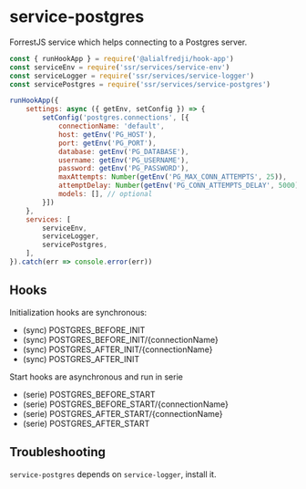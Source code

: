 # service-postgres

ForrestJS service which helps connecting to a Postgres server.

```js
const { runHookApp } = require('@alialfredji/hook-app')
const serviceEnv = require('ssr/services/service-env')
const serviceLogger = require('ssr/services/service-logger')
const servicePostgres = require('ssr/services/service-postgres')

runHookApp({
    settings: async ({ getEnv, setConfig }) => {
        setConfig('postgres.connections', [{
            connectionName: 'default',
            host: getEnv('PG_HOST'),
            port: getEnv('PG_PORT'),
            database: getEnv('PG_DATABASE'),
            username: getEnv('PG_USERNAME'),
            password: getEnv('PG_PASSWORD'),
            maxAttempts: Number(getEnv('PG_MAX_CONN_ATTEMPTS', 25)),
            attemptDelay: Number(getEnv('PG_CONN_ATTEMPTS_DELAY', 5000)),
            models: [], // optional
        }])
    },
    services: [
        serviceEnv,
        serviceLogger,
        servicePostgres,
    ],
}).catch(err => console.error(err))
```

## Hooks

Initialization hooks are synchronous:

- (sync) POSTGRES_BEFORE_INIT
- (sync) POSTGRES_BEFORE_INIT/{connectionName}
- (sync) POSTGRES_AFTER_INIT/{connectionName}
- (sync) POSTGRES_AFTER_INIT

Start hooks are asynchronous and run in serie

- (serie) POSTGRES_BEFORE_START
- (serie) POSTGRES_BEFORE_START/{connectionName}
- (serie) POSTGRES_AFTER_START/{connectionName}
- (serie) POSTGRES_AFTER_START

## Troubleshooting

`service-postgres` depends on `service-logger`, install it.
